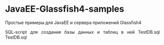 # JavaEE-Glassfish4-samples
<p align="justify">
  Простые примеры для JavaEE и сервера приложений Glassfish4 
</p>
<p align="justify">
  SQL-script для создания базы данных и таблиц в ней TestDB.sql <link action="https://github.com/SychovIA/JavaEE-Glassfish4-samples/blob/master/TestDB.sql">TestDB.sql</link> 
</p>
